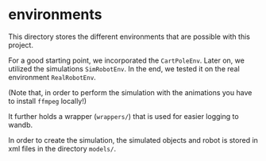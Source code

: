 # environments

This directory stores the different environments that are possible with this project.

For a good starting point, we incorporated the `CartPoleEnv`.
Later on, we utilized the simulations `SimRobotEnv`.
In the end, we tested it on the real environment `RealRobotEnv`.

(Note that, in order to perform the simulation with the animations you have to install `ffmpeg` locally!)

It further holds a wrapper (`wrappers/`) that is used for easier logging to wandb.

In order to create the simulation, the simulated objects and robot is stored in xml files in the directory `models/`.